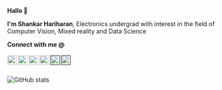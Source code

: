 **Hallo 👋**

**I'm Shankar Hariharan**, 
Electronics undergrad with interest in the field of Computer Vision, Mixed reality and Data Science

 **Connect with me @** 
<br> <br>
 <a href="https://twitter.com/ShankarHaran3">
  <img align="left" alt="shankar's Twitter" width="22px" src="https://cdn.jsdelivr.net/npm/simple-icons@v3/icons/twitter.svg" />
</a>
<a href="https://www.linkedin.com/in/shankar-hariharan-k/">
  <img align="left" alt="shankar's LinkedIn" width="22px" src="https://cdn.jsdelivr.net/npm/simple-icons@v3/icons/linkedin.svg" />
</a>
<a href="https://github.com/devshank3">
  <img align="left" alt="shankar's Github" width="22px" src="https://cdn.jsdelivr.net/npm/simple-icons@v3/icons/github.svg" />
</a>
<a href="https://www.reddit.com/user/shankharan">
  <img align="left" alt="shankar's Reddit" width="22px" src="https://cdn.jsdelivr.net/npm/simple-icons@v3/icons/reddit.svg" />
</a>
<a href="">
  <img align="left" alt="shankar's Gmail" width="22px" src="https://cdn.jsdelivr.net/npm/simple-icons@v3/icons/gmail.svg" />
</a>
<a href="">
  <img align="left" alt="shankar's Discord" width="22px" src="https://cdn.jsdelivr.net/npm/simple-icons@v3/icons/discord.svg" />
</a>
<br><br>


![GitHub stats](https://github-readme-stats.vercel.app/api?username=devshank3&show_icons=true&hide_border=true&theme=chartreuse-dark)


